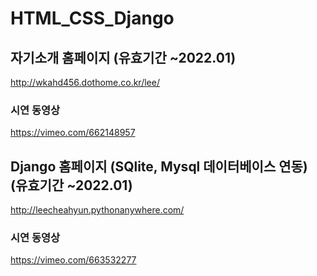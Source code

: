 # HTML_CSS_Django

## 자기소개 홈페이지 (유효기간 ~2022.01)
http://wkahd456.dothome.co.kr/lee/
### 시연 동영상
https://vimeo.com/662148957


## Django 홈페이지 (SQlite, Mysql 데이터베이스 연동) (유효기간 ~2022.01)
http://leecheahyun.pythonanywhere.com/
### 시연 동영상
https://vimeo.com/663532277
